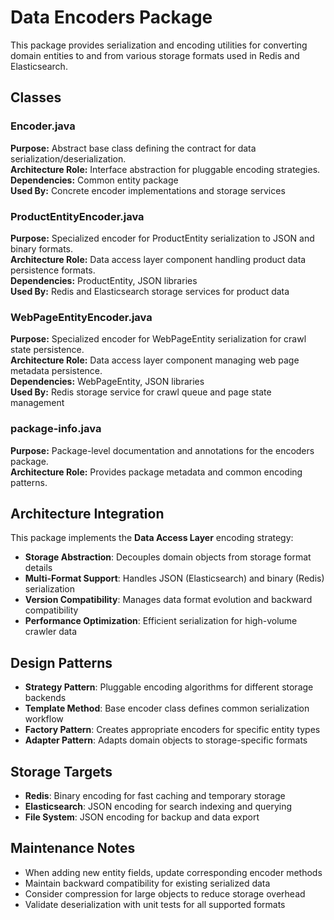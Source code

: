 # Data Encoders Package

This package provides serialization and encoding utilities for converting domain entities to and from various storage
formats used in Redis and Elasticsearch.

## Classes

### Encoder.java

**Purpose:** Abstract base class defining the contract for data serialization/deserialization.  
**Architecture Role:** Interface abstraction for pluggable encoding strategies.  
**Dependencies:** Common entity package  
**Used By:** Concrete encoder implementations and storage services

### ProductEntityEncoder.java

**Purpose:** Specialized encoder for ProductEntity serialization to JSON and binary formats.  
**Architecture Role:** Data access layer component handling product data persistence formats.  
**Dependencies:** ProductEntity, JSON libraries  
**Used By:** Redis and Elasticsearch storage services for product data

### WebPageEntityEncoder.java

**Purpose:** Specialized encoder for WebPageEntity serialization for crawl state persistence.  
**Architecture Role:** Data access layer component managing web page metadata persistence.  
**Dependencies:** WebPageEntity, JSON libraries  
**Used By:** Redis storage service for crawl queue and page state management

### package-info.java

**Purpose:** Package-level documentation and annotations for the encoders package.  
**Architecture Role:** Provides package metadata and common encoding patterns.

## Architecture Integration

This package implements the **Data Access Layer** encoding strategy:

- **Storage Abstraction**: Decouples domain objects from storage format details
- **Multi-Format Support**: Handles JSON (Elasticsearch) and binary (Redis) serialization
- **Version Compatibility**: Manages data format evolution and backward compatibility
- **Performance Optimization**: Efficient serialization for high-volume crawler data

## Design Patterns

- **Strategy Pattern**: Pluggable encoding algorithms for different storage backends
- **Template Method**: Base encoder class defines common serialization workflow
- **Factory Pattern**: Creates appropriate encoders for specific entity types
- **Adapter Pattern**: Adapts domain objects to storage-specific formats

## Storage Targets

- **Redis**: Binary encoding for fast caching and temporary storage
- **Elasticsearch**: JSON encoding for search indexing and querying
- **File System**: JSON encoding for backup and data export

## Maintenance Notes

- When adding new entity fields, update corresponding encoder methods
- Maintain backward compatibility for existing serialized data
- Consider compression for large objects to reduce storage overhead
- Validate deserialization with unit tests for all supported formats